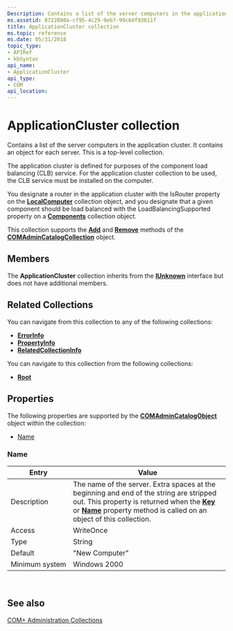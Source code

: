 ```yaml
---
Description: Contains a list of the server computers in the application cluster. It contains an object for each server.
ms.assetid: 8722080a-cf95-4c29-9eb7-99c6df93611f
title: ApplicationCluster collection
ms.topic: reference
ms.date: 05/31/2018
topic_type: 
- APIRef
- kbSyntax
api_name: 
- ApplicationCluster
api_type: 
- COM
api_location: 
---
```


# ApplicationCluster collection

Contains a list of the server computers in the application cluster. It contains an object for each server. This is a top-level collection.

The application cluster is defined for purposes of the component load balancing (CLB) service. For the application cluster collection to be used, the CLB service must be installed on the computer.

You designate a router in the application cluster with the IsRouter property on the [**LocalComputer**](localcomputer.md) collection object, and you designate that a given component should be load balanced with the LoadBalancingSupported property on a [**Components**](components.md) collection object.

This collection supports the [**Add**](/windows/desktop/api/ComAdmin/nf-comadmin-icatalogcollection-add) and [**Remove**](/windows/desktop/api/ComAdmin/nf-comadmin-icatalogcollection-remove) methods of the [**COMAdminCatalogCollection**](comadmincatalogcollection.md) object.

## Members

The **ApplicationCluster** collection inherits from the [**IUnknown**](/windows/desktop/api/unknwn/nn-unknwn-iunknown) interface but does not have additional members.

## Related Collections

You can navigate from this collection to any of the following collections:

-   [**ErrorInfo**](errorinfo.md)
-   [**PropertyInfo**](propertyinfo.md)
-   [**RelatedCollectionInfo**](relatedcollectioninfo.md)

You can navigate to this collection from the following collections:

-   [**Root**](root.md)

## Properties

The following properties are supported by the [**COMAdminCatalogObject**](comadmincatalogobject.md) object within the collection:

-   [Name](#name)

### Name



| Entry | Value |
|----------------|----------------------------------------------------------------------------------------------------------------------------------------------------------------------------------------------------------------------------------------------------------------------|
| Description    | The name of the server. Extra spaces at the beginning and end of the string are stripped out. This property is returned when the [**Key**](/windows/desktop/api/ComAdmin/nf-comadmin-icatalogobject-get_key) or [**Name**](/windows/desktop/api/ComAdmin/nf-comadmin-icatalogobject-get_name) property method is called on an object of this collection. |
| Access         | WriteOnce                                                                                                                                                                                                                                                            |
| Type           | String                                                                                                                                                                                                                                                               |
| Default        | "New Computer"                                                                                                                                                                                                                                                       |
| Minimum system | Windows 2000                                                                                                                                                                                                                                                         |



 

## See also

<dl> <dt>

[COM+ Administration Collections](com--administration-collections.md)
</dt> </dl>

 

 
